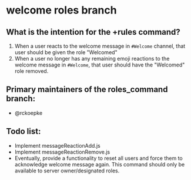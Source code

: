   # welcome roles branch

  ## What is the intention for the +rules command?
  
   1) When a user reacts to the welcome message in `#Welcome` channel, that user should be given the role "Welcomed"
   2) When a user no longer has any remaining emoji reactions to the welcome message in `#Welcome`, that user should have the "Welcomed" role removed.
  
  ## Primary maintainers of the roles_command branch:
  
   - @rckoepke
   
  ## Todo list:
 
   - Implement messageReactionAdd.js
   - Implement messageReactionRemove.js
   - Eventually, provide a functionality to reset all users and force them to acknowledge welcome message again. This command should only be available to server owner/designated roles.
   
   